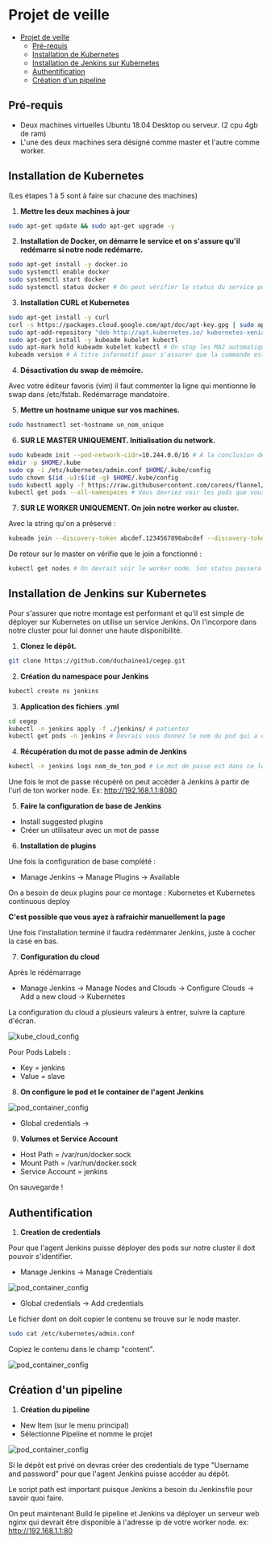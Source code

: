 # Projet de veille 
- [Projet de veille](#projet-de-veille)
  * [Pré-requis](#pré-requis)
  * [Installation de Kubernetes](#installation-de-kubernetes)
  * [Installation de Jenkins sur Kubernetes](#installation-de-jenkins-sur-kubernetes)
  * [Authentification](#authentification)
  * [Création d'un pipeline](#pipeline)
## Pré-requis

- Deux machines virtuelles Ubuntu 18.04 Desktop ou serveur. (2 cpu 4gb de ram)
- L'une des deux machines sera désigné comme master et l'autre comme worker. 

## Installation de Kubernetes
(Les étapes 1 à 5 sont à faire sur chacune des machines)
1. **Mettre les deux machines à jour**

```bash
sudo apt-get update && sudo apt-get upgrade -y
```

2. **Installation de Docker, on démarre le service et on s'assure qu'il redémarre si notre node redémarre.**

```bash
sudo apt-get install -y docker.io
sudo systemctl enable docker
sudo systemctl start docker
sudo systemctl status docker # On peut vérifier le status du service pour être certain
```
3. **Installation CURL et Kubernetes**

```bash
sudo apt-get install -y curl
curl -s https://packages.cloud.google.com/apt/doc/apt-key.gpg | sudo apt-key add
sudo apt-add-repository "deb http://apt.kubernetes.io/ kubernetes-xenial main"
sudo apt-get install -y kubeadm kubelet kubectl
sudo apt-mark hold kubeadm kubelet kubectl # On stop les MAJ automatique de ces services 
kubeadm version # À titre informatif pour s'assurer que la commande est fonctionnelle. 
```

4. **Désactivation du swap de mémoire.**

Avec votre éditeur favoris (vim) il faut commenter la ligne qui mentionne le swap dans /etc/fstab. 
Redémarrage mandatoire. 

5. **Mettre un hostname unique sur vos machines.**

```bash
sudo hostnamectl set-hostname un_nom_unique
```

6. **SUR LE MASTER UNIQUEMENT. Initialisation du network.**

```bash
sudo kubeadm init --pod-network-cidr=10.244.0.0/16 # À la conclusion de la commande une string nous est fournis, à garder. 
mkdir -p $HOME/.kube
sudo cp -i /etc/kubernetes/admin.conf $HOME/.kube/config
sudo chown $(id -u):$(id -g) $HOME/.kube/config
sudo kubectl apply -f https://raw.githubusercontent.com/coreos/flannel/master/Documentation/kube-flannel.yml # Ces pods vont s'occuper du networking entre nos nodes/pods
kubectl get pods --all-namespaces # Vous devriez voir les pods que vous venez de créer en création
```
7. **SUR LE WORKER UNIQUEMENT. On join notre worker au cluster.**

Avec la string qu'on a préservé : 

```bash
kubeadm join --discovery-token abcdef.1234567890abcdef --discovery-token-ca-cert-hash sha256:1234..cdef 1.2.3.4:6443
```

De retour sur le master on vérifie que le join a fonctionné :

```bash
kubectl get nodes # On devrait voir le worker node. Son status passera à ready après quelques dizaines de secondes
```

## Installation de Jenkins sur Kubernetes

Pour s'assurer que notre montage est performant et qu'il est simple de déployer sur Kubernetes on utilise un service Jenkins. On l'incorpore dans notre cluster pour lui donner une haute disponibilité. 

1. **Clonez le dépôt.**

```bash
git clone https://github.com/duchaineo1/cegep.git
```

2. **Création du namespace pour Jenkins**

```bash
kubectl create ns jenkins 
```

3. **Application des fichiers .yml**

```bash
cd cegep
kubectl -n jenkins apply -f ./jenkins/ # patientez 
kubectl get pods -n jenkins # Devrais vous donnez le nom du pod qui a été produit 
```

4. **Récupération du mot de passe admin de Jenkins**

```bash
kubectl -n jenkins logs nom_de_ton_pod # Le mot de passe est dans ce log 
```

Une fois le mot de passe récupéré on peut accéder à Jenkins à partir de l'url de ton worker node. 
Ex: http://192.168.1.1:8080

5. **Faire la configuration de base de Jenkins**

- Install suggested plugins 
- Créer un utilisateur avec un mot de passe 

6. **Installation de plugins**

Une fois la configuration de base complété : 

- Manage Jenkins -> Manage Plugins -> Available

On a besoin de deux plugins pour ce montage : Kubernetes et Kubernetes continuous deploy 

**C'est possible que vous ayez à rafraichir manuellement la page**

Une fois l'installation terminé il faudra redémmarer Jenkins, juste à cocher la case en bas. 

7. **Configuration du cloud**

Après le rédémarrage 

- Manage Jenkins -> Manage Nodes and Clouds -> Configure Clouds -> Add a new cloud -> Kubernetes 

La configuration du cloud a plusieurs valeurs à entrer, suivre la capture d'écran. 

![kube_cloud_config](https://github.com/duchaineo1/cegep/blob/master/image/Kube_cloud.png?raw=true)

Pour Pods Labels : 

- Key = jenkins 
- Value = slave 

8. **On configure le pod et le container de l'agent Jenkins**

![pod_container_config](https://github.com/duchaineo1/cegep/blob/master/image/pod_container.png?raw=true)

 - Global credentials -> 

9. **Volumes et Service Account**

- Host Path = /var/run/docker.sock
- Mount Path = /var/run/docker.sock
- Service Account = jenkins

On sauvegarde ! 

## Authentification 

1. **Creation de credentials**

Pour que l'agent Jenkins puisse déployer des pods sur notre cluster il doit pouvoir s'identifier. 

- Manage Jenkins -> Manage Credentials 

![pod_container_config](https://github.com/duchaineo1/cegep/blob/master/image/credentials_config1.png?raw=true)

 - Global credentials -> Add credentials 
 
 Le fichier dont on doit copier le contenu se trouve sur le node master.
 
 ```bash
 sudo cat /etc/kubernetes/admin.conf
 ```
 Copiez le contenu dans le champ "content".

![pod_container_config](https://github.com/duchaineo1/cegep/blob/master/image/kubeconfig.png?raw=true)


## Création d'un pipeline <a name="pipeline"></a>

1. **Création du pipeline**

- New Item (sur le menu principal)
- Sélectionne Pipeline et nomme le projet 

![pod_container_config](https://github.com/duchaineo1/cegep/blob/master/image/pipeline_config.png?raw=true)

Si le dépôt est privé on devras créer des credentials de type "Username and password" pour que l'agent Jenkins puisse accéder au dépôt. 

Le script path est important puisque Jenkins a besoin du Jenkinsfile pour savoir quoi faire. 

On peut maintenant Build le pipeline et Jenkins va déployer un serveur web nginx qui devrait être disponible à l'adresse ip de votre worker node. ex: http://192.168.1.1:80 


